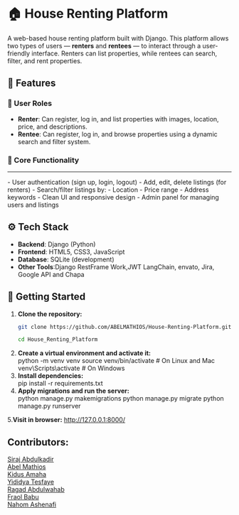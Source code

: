 # 🏠 House Renting Platform

A web-based house renting platform built with Django. This platform allows two types of users — **renters** and **rentees** — to interact through a user-friendly interface. Renters can list properties, while rentees can search, filter, and rent properties.

## 🔧 Features

### 👤 User Roles

- **Renter**: Can register, log in, and list properties with images, location, price, and descriptions.
- **Rentee**: Can register, log in, and browse properties using a dynamic search and filter system.

### 📌 Core Functionality

<hr>
- User authentication (sign up, login, logout)
- Add, edit, delete listings (for renters)
- Search/filter listings by:
  - Location
  - Price range
  - Address keywords
- Clean UI and responsive design
- Admin panel for managing users and listings

## ⚙️ Tech Stack

- **Backend**: Django (Python)
- **Frontend**: HTML5, CSS3, JavaScript
- **Database**: SQLite (development)
- **Other Tools**:Django RestFrame Work,JWT LangChain, envato, Jira, Google API and Chapa
## 🚀 Getting Started

1. **Clone the repository:**
   ```bash
   git clone https://github.com/ABELMATHIOS/House-Renting-Platform.git
   
   cd House_Renting_Platform
   ```
2. **Create a virtual environment and activate it:** <br>
   python -m venv venv
   source venv/bin/activate # On Linux and Mac <br>
   venv\Scripts\activate    # On Windows
3. **Install dependencies:** <br>
   pip install -r requirements.txt
4. **Apply migrations and run the server:**<br>
   python manage.py makemigrations
   python manage.py migrate
   python manage.py runserver

5.**Visit in browser:**
http://127.0.0.1:8000/

## Contributors:<br/>

<a href="https://github.com/Siraj-Abdulkadir">Siraj Abdulkadir</a> <br/>
<a href="https://github.com/ABELMATHIOS">Abel Mathios<br/>
<a href="https://github.com/kidusamaha">Kidus Amaha<br/>
<a href="https://github.com/yididya01">Yididya Tesfaye<br/>
<a href="https://github.com/ragadabdu">Ragad Abdulwahab<br/>
<a href="https://github.com/frankiyyaa">Fraol Babu<br/>
<a href="https://github.com/nahom1971">Nahom Ashenafi<br/>
